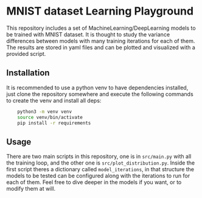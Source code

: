 # MNIST dataset Learning Playground

This repository includes a set of MachineLearning/DeepLearning models to be trained with MNIST dataset. It is thought to study the variance differences between models with many training iterations for each of them. The results are stored in yaml files and can be plotted and visualized with a provided script.

## Installation

It is recommended to use a python venv to have dependencies installed, just clone the repository somewhere and execute the following commands to create the venv and install all deps:

```sh
    python3 -m venv venv
    source venv/bin/activate
    pip install -r requirements
```

## Usage

There are two main scripts in this repository, one is in `src/main.py` with all the training loop, and the other one is `src/plot_distribution.py`. Inside the first script theres a dictionary called `model_iterations`, in that structure the models to be tested can be configured along with the iterations to run for each of them. Feel free to dive deeper in the models if you want, or to modify them at will.